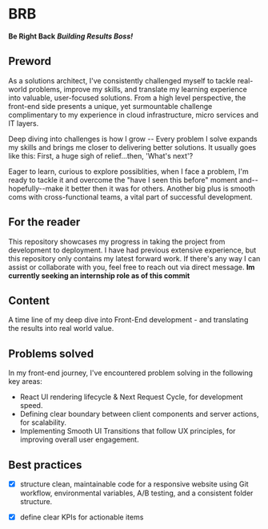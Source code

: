 # BRB

**Be Right Back**
***Building Results Boss!***

## Preword
As a solutions architect, I've consistently challenged myself to tackle real-world problems, improve my skills, and translate my learning experience into valuable, user-focused solutions. From a high level perspective, the front-end side presents a unique, yet surmountable challenge complimentary to my experience in cloud infrastructure, micro services and IT layers.

Deep diving into challenges is how I grow -- Every problem I solve expands my skills and brings me closer to delivering better solutions. It usually goes like this: First, a huge sigh of relief...then, 'What's next'? 

Eager to learn, curious to explore possiblities, when I face a problem, I'm ready to tackle it and overcome the "have I seen this before" moment and--hopefully--make it better then it was for others. Another big plus is smooth coms with cross-functional teams, a vital part of successful development.

## For the reader
This repository showcases my progress in taking the project from development to deployment. I have had previous extensive experience, but this repository only contains my latest forward work. If there's any way I can assist or collaborate with you, feel free to reach out via direct message.
**Im currently seeking an internship role as of this commit**

## Content
A time line of my deep dive into Front-End development - and translating the results into real world value.

## Problems solved

In my front-end journey, I've encountered problem solving in the following key areas:
- React UI rendering lifecycle & Next Request Cycle, for development speed.
- Defining clear boundary between client components and server actions, for scalability.
- Implementing Smooth UI Transitions that follow UX principles, for improving overall user engagement.

## Best practices
- [x] structure clean, maintainable code for a responsive website using Git workflow, environmental variables, A/B testing, and a consistent folder structure.
- [x] define clear KPIs for actionable items

